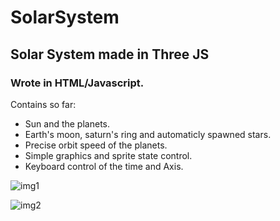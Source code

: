 # SolarSystem

## Solar System made in Three JS <br/>
### Wrote in HTML/Javascript.

Contains so far: <br/>
* Sun and the planets. <br/>
* Earth's moon, saturn's ring and automaticly spawned stars.<br/>
* Precise orbit speed of the planets. <br/>
* Simple graphics and sprite state control. <br/>
* Keyboard control of the time and Axis. <br/>
  
![img1](https://i.postimg.cc/Hk70nbdL/Screenshot-626.png)

![img2](https://i.postimg.cc/gk7qGg95/Screenshot-627.png)
